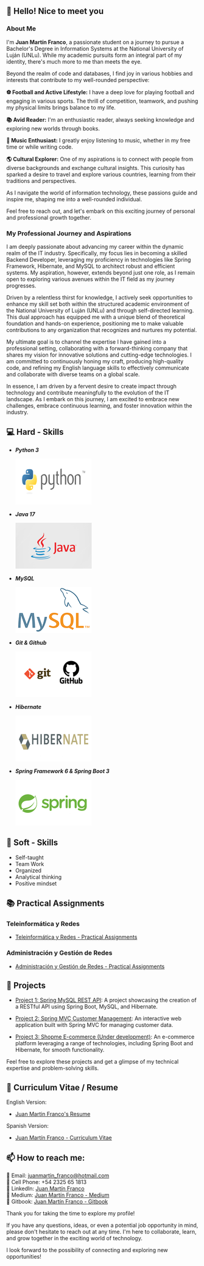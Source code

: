 ## 👋 Hello! Nice to meet you

### About Me

I'm **Juan Martín Franco**, a passionate student on a journey to pursue a Bachelor's Degree in Information Systems at the National University of Luján (UNLu). While my academic pursuits form an integral part of my identity, there's much more to me than meets the eye.

Beyond the realm of code and databases, I find joy in various hobbies and interests that contribute to my well-rounded perspective:

**⚽ Football and Active Lifestyle:** I have a deep love for playing football and engaging in various sports. The thrill of competition, teamwork, and pushing my physical limits brings balance to my life.

**📚 Avid Reader:** I'm an enthusiastic reader, always seeking knowledge and exploring new worlds through books.

**🎵 Music Enthusiast:** I greatly enjoy listening to music, whether in my free time or while writing code.

**🌎 Cultural Explorer:** One of my aspirations is to connect with people from diverse backgrounds and exchange cultural insights. This curiosity has sparked a desire to travel and explore various countries, learning from their traditions and perspectives.

As I navigate the world of information technology, these passions guide and inspire me, shaping me into a well-rounded individual.

Feel free to reach out, and let's embark on this exciting journey of personal and professional growth together.

### My Professional Journey and Aspirations

I am deeply passionate about advancing my career within the dynamic realm of the IT industry. Specifically, my focus lies in becoming a skilled Backend Developer, leveraging my proficiency in technologies like Spring Framework, Hibernate, and MySQL to architect robust and efficient systems. My aspiration, however, extends beyond just one role, as I remain open to exploring various avenues within the IT field as my journey progresses.

Driven by a relentless thirst for knowledge, I actively seek opportunities to enhance my skill set both within the structured academic environment of the National University of Luján (UNLu) and through self-directed learning. This dual approach has equipped me with a unique blend of theoretical foundation and hands-on experience, positioning me to make valuable contributions to any organization that recognizes and nurtures my potential.

My ultimate goal is to channel the expertise I have gained into a professional setting, collaborating with a forward-thinking company that shares my vision for innovative solutions and cutting-edge technologies. I am committed to continuously honing my craft, producing high-quality code, and refining my English language skills to effectively communicate and collaborate with diverse teams on a global scale.

In essence, I am driven by a fervent desire to create impact through technology and contribute meaningfully to the evolution of the IT landscape. As I embark on this journey, I am excited to embrace new challenges, embrace continuous learning, and foster innovation within the industry.

## 💻 Hard - Skills

* ***Python 3***

    ![Python](images/python2.png)

* ***Java 17***

    ![Java](images/java.png)

* ***MySQL***
  
    ![MySQL](images/sql.png)

* ***Git & Github***

    ![Git](images/git-github.png)

* ***Hibernate***

    ![Hibernate](images/hibernate2.png)

* ***Spring Framework 6 & Spring Boot 3***

    ![Spring](images/spring.png)

## 💭 Soft - Skills

* Self-taught
* Team Work
* Organized
* Analytical thinking
* Positive mindset

## 📚 Practical Assignments

### Teleinformática y Redes
- [Teleinformática y Redes - Practical Assignments](https://github.com/JuanmaFranco/TyR-TPS)

### Administración y Gestión de Redes
- [Administración y Gestión de Redes - Practical Assignments](https://github.com/JuanmaFranco/AyGR-TPS)

## 🚀 Projects

* [Project 1: Spring MySQL REST API](https://github.com/JuanmaFranco/spring-mysql-rest-api):
    A project showcasing the creation of a RESTful API using Spring Boot, MySQL, and Hibernate.

* [Project 2: Spring MVC Customer Management](https://github.com/JuanmaFranco/spring-mvc-customer-management):
    An interactive web application built with Spring MVC for managing customer data.

* [Project 3: Shopme E-commerce (Under development)](https://github.com/JuanmaFranco/Shopme-Ecommerce):
    An e-commerce platform leveraging a range of technologies, including Spring Boot and Hibernate, for smooth functionality.

Feel free to explore these projects and get a glimpse of my technical expertise and problem-solving skills.

## 📄 Curriculum Vitae / Resume

English Version:

  - [Juan Martin Franco's Resume](resume/Juan%20Martín%20Franco's%20Resume.pdf)

Spanish Version:

  - [Juan Martín Franco - Curriculum Vitae](resume/CV%20-%20Juan%20Martin%20Franco.pdf)


## 📫 How to reach me:

📧 Email: juanmartin_franco@hotmail.com <br>
📱 Cell Phone: +54 2325 65 1813 <br>
🔗 LinkedIn: [Juan Martín Franco](https://www.linkedin.com/in/juanmafranco/) <br>
🔗 Medium: [Juan Martín Franco - Medium](https://medium.com/@juanmartin_franco) <br>
🔗 Gitbook: [Juan Martín Franco - Gitbook](https://juan-martin-franco.gitbook.io) <br>

Thank you for taking the time to explore my profile! 

If you have any questions, ideas, or even a potential job opportunity in mind, please don't hesitate to reach out at any time. I'm here to collaborate, learn, and grow together in the exciting world of technology. 

I look forward to the possibility of connecting and exploring new opportunities!